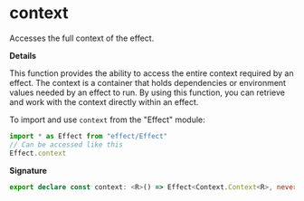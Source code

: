# context

Accesses the full context of the effect.

**Details**

This function provides the ability to access the entire context required by
an effect. The context is a container that holds dependencies or environment
values needed by an effect to run. By using this function, you can retrieve
and work with the context directly within an effect.

To import and use `context` from the "Effect" module:

```ts
import * as Effect from "effect/Effect"
// Can be accessed like this
Effect.context
```

**Signature**

```ts
export declare const context: <R>() => Effect<Context.Context<R>, never, R>
```
